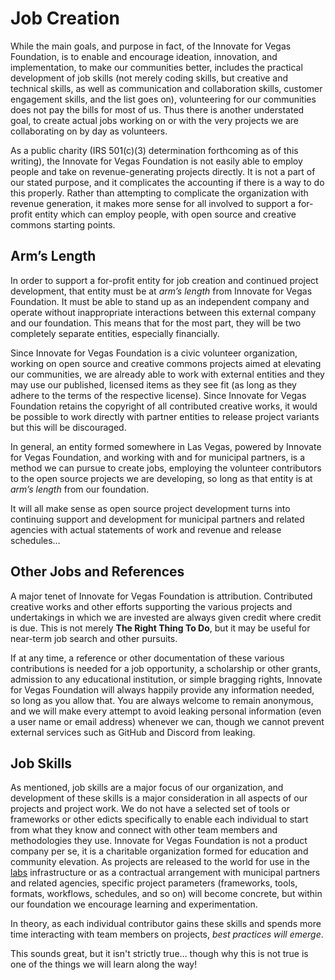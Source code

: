 <!--
 Copyright (C) 2022 Innovate for Vegas Foundation
 
 This file is part of doc-org-howtos.
 
 doc-org-howtos is free software: you can redistribute it and/or modify
 it under the terms of the GNU General Public License as published by
 the Free Software Foundation, either version 3 of the License, or
 (at your option) any later version.
 
 doc-org-howtos is distributed in the hope that it will be useful,
 but WITHOUT ANY WARRANTY; without even the implied warranty of
 MERCHANTABILITY or FITNESS FOR A PARTICULAR PURPOSE.  See the
 GNU General Public License for more details.
 
 You should have received a copy of the GNU General Public License
 along with doc-org-howtos.  If not, see <http://www.gnu.org/licenses/>.
-->

# Job Creation

While the main goals, and purpose in fact, of the Innovate for Vegas Foundation, is to enable and encourage ideation, innovation, and implementation, to make our communities better, includes the practical development of job skills (not merely coding skills, but creative and technical skills, as well as communication and collaboration skills, customer engagement skills, and the list goes on), volunteering for our communities does not pay the bills for most of us. Thus there is another understated goal, to create actual jobs working on or with the very projects we are collaborating on by day as volunteers.

As a public charity (IRS 501(c)(3) determination forthcoming as of this writing), the Innovate for Vegas Foundation is not easily able to employ people and take on revenue-generating projects directly. It is not a part of our stated purpose, and it complicates the accounting if there is a way to do this properly. Rather than attempting to complicate the organization with revenue generation, it makes more sense for all involved to support a for-profit entity which can employ people, with open source and creative commons starting points.

## Arm’s Length

In order to support a for-profit entity for job creation and continued project development, that entity must be at *arm’s length* from Innovate for Vegas Foundation. It must be able to stand up as an independent company and operate without inappropriate interactions between this external company and our foundation. This means that for the most part, they will be two completely separate entities, especially financially.

Since Innovate for Vegas Foundation is a civic volunteer organization, working on open source and creative commons projects aimed at elevating our communities, we are already able to work with external entities and they may use our published, licensed items as they see fit (as long as they adhere to the terms of the respective license). Since Innovate for Vegas Foundation retains the copyright of all contributed creative works, it would be possible to work directly with partner entities to release project variants but this will be discouraged.

In general, an entity formed somewhere in Las Vegas, powered by Innovate for Vegas Foundation, and working with and for municipal partners, is a method we can pursue to create jobs, employing the volunteer contributors to the open source projects we are developing, so long as that entity is at *arm’s length* from our foundation.

It will all make sense as open source project development turns into continuing support and development for municipal partners and related agencies with actual statements of work and revenue and release schedules…

## Other Jobs and References

A major tenet of Innovate for Vegas Foundation is attribution. Contributed creative works and other efforts supporting the various projects and undertakings in which we are invested are always given credit where credit is due. This is not merely **The Right Thing To Do**, but it may be useful for near-term job search and other pursuits.

If at any time, a reference or other documentation of these various contributions is needed for a job opportunity, a scholarship or other grants, admission to any educational institution, or simple bragging rights, Innovate for Vegas Foundation will always happily provide any information needed, so long as you allow that. You are always welcome to remain anonymous, and we will make every attempt to avoid leaking personal information (even a user name or email address) whenever we can, though we cannot prevent external services such as GitHub and Discord from leaking.

## Job Skills

As mentioned, job skills are a major focus of our organization, and development of these skills is a major consideration in all aspects of our projects and project work. We do not have a selected set of tools or frameworks or other edicts specifically to enable each individual to start from what they know and connect with other team members and methodologies they use. Innovate for Vegas Foundation is not a product company per se, it is a charitable organization formed for education and community elevation. As projects are released to the world for use in the [labs](labs.md) infrastructure or as a contractual arrangement with municipal partners and related agencies, specific project parameters (frameworks, tools, formats, workflows, schedules, and so on) will become concrete, but within our foundation we encourage learning and experimentation.

In theory, as each individual contributor gains these skills and spends more time interacting with team members on projects, *best practices will emerge*.

This sounds great, but it isn't strictly true… though why this is not true is one of the things we will learn along the way!
